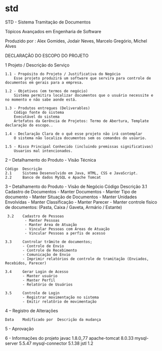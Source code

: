 # std
STD - Sistema Tramitação de Documentos

Tópicos Avançados em Engenharia de Software

Produzido por : Alex Gomides, Jodair Neves, Marcelo Gregório, Michel Alves


DECLARAÇÃO DO ESCOPO DO PROJETO

1 Projeto / Descrição do Serviço

	1.1 - Propósito do Projeto / Justificativa do Negócio
		Esse projeto produzirá um software que servira para controle de documentos em gerais para a empresa.

	1.2 - Objetivos (em termos de negócio) 
		Sistema permitira localizar documentos que o usuário necessite e no momento e não sabe aonde está.

	1.3 - Produtos entregues (Deliverables)  
		Código fonte do sistema
		Executável do sistema
		Artefatos da Gerência de Projetos: Termo de Abertura, Template declaração do escopo..

	1.4 - Declaração Clara de o quê esse projeto não irá contemplar
		O sistema não localiza documentos sem os comandos do usúario.

	1.5 - Risco Principal Conhecido (incluindo premissas significativas)
		Usuarios mal intencionados. 


2 – Detalhamento do Produto - Visão Técnica

	Código	Descrição
	2.1		Sistema Desenvolvido em Java, HTML, CSS e JavaScript.
	2.2		Banco de dados MySQL e Apache Tomcat


3 – Detalhamento do Produto - Visão de Negócio
	Código	Descrição
	3.1		Cadastro de Documentos
			 - Manter Documentos
			 - Manter Tipo de documento
			 - Manter Situação de Documentos
			 - Manter Unidades Envolvidas
			 - Manter Classificação
			 - Manter Parecer
			 - Manter controle físico de documentos: (Pasta, Caixa / Gaveta, Armário / Estante) 

	 3.2	Cadastro de Pessoas
			 - Manter Pessoas
			 - Manter Area de Atuação
			 - Vincular Pessoas com Áreas de Atuação
			 - Vincular Pessoas a perfis de acesso
																		  
	3.3		Controlar trâmite de documentos; 
			- Controle de Envio
			- Controle de Recebimento
			- Comunicação de Envio
			- Imprimir relatórios de controle de tramitação (Enviados, Recebidos, Parecer)

	3.4		Gerar Login de Acesso
			- Manter usuário
			- Manter Perfil
			- Relatório de Usuários

	3.5		Controle de Login
			- Registrar movimentação no sistema
			- Emitir relatõrio de movimentação


4 – Registro de Alterações

	Data	Modificado por	Descrição da mudança



5 - Aprovação



6 - Informações do projeto
	javac 1.8.0_77
	apache-tomcat 8.0.33
	mysql-server 5.5.47
	mysql-connector 5.1.38
	jstl 1.2
